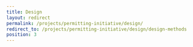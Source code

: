 ```yaml
---
title: Design
layout: redirect
permalink: /projects/permitting-initiative/design/
redirect_to: /projects/permitting-initiative/design/design-methods
position: 3
---
```

